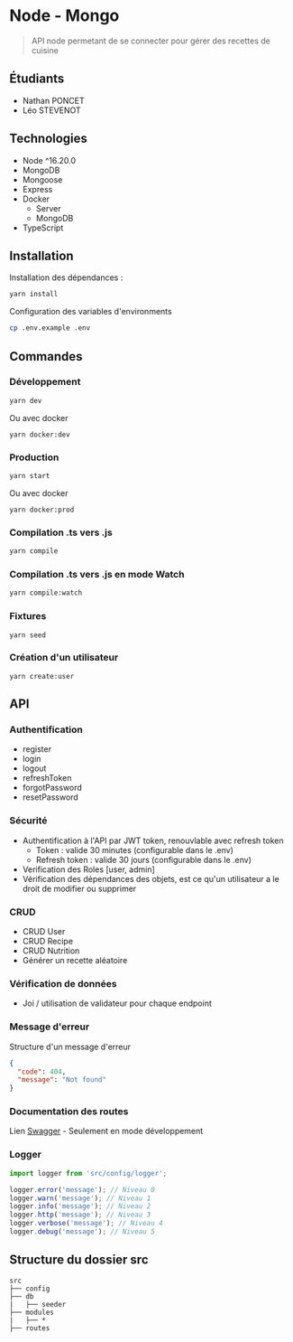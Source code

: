 # Node - Mongo
> API node permetant de se connecter pour gérer des recettes de cuisine
## Étudiants
- Nathan PONCET
- Léo STEVENOT

## Technologies
- Node ^16.20.0 
- MongoDB
- Mongoose
- Express
- Docker
  - Server
  - MongoDB
- TypeScript

## Installation
Installation des dépendances :
```bash
yarn install
```

Configuration des variables d'environments
```bash
cp .env.example .env
```

## Commandes
### Développement
```bash
yarn dev
```
Ou avec docker
```sheel
yarn docker:dev
```
### Production
```bash
yarn start
```
Ou avec docker
```sheel
yarn docker:prod
```
### Compilation .ts vers .js
```bash
yarn compile
```

### Compilation .ts vers .js en mode Watch
```bash
yarn compile:watch
```

### Fixtures
```shell
yarn seed
```

### Création d'un utilisateur
```shell
yarn create:user
```

## API
### Authentification
- register
- login
- logout
- refreshToken
- forgotPassword
- resetPassword

### Sécurité
- Authentification à l'API par JWT token, renouvlable avec refresh token
  - Token : valide 30 minutes (configurable dans le .env)
  - Refresh token : valide 30 jours (configurable dans le .env)
- Verification des Roles [user, admin]
- Vérification des dépendances des objets, est ce qu'un utilisateur a le droit de modifier ou supprimer

### CRUD
- CRUD User
- CRUD Recipe
- CRUD Nutrition
- Générer un recette aléatoire

### Vérification de données
- Joi / utilisation de validateur pour chaque endpoint

### Message d'erreur
Structure d'un message d'erreur
```json
{
  "code": 404,
  "message": "Not found"
}
```

### Documentation des routes
Lien [Swagger](http://localhost:3000/v1/docs) - Seulement en mode développement

### Logger
```javascript
import logger from 'src/config/logger';

logger.error('message'); // Niveau 0
logger.warn('message'); // Niveau 1
logger.info('message'); // Niveau 2
logger.http('message'); // Niveau 3
logger.verbose('message'); // Niveau 4
logger.debug('message'); // Niveau 5
```

## Structure du dossier src
```
src
├── config
├── db
|   ├── seeder
├── modules
|   ├── *
├── routes        
```
